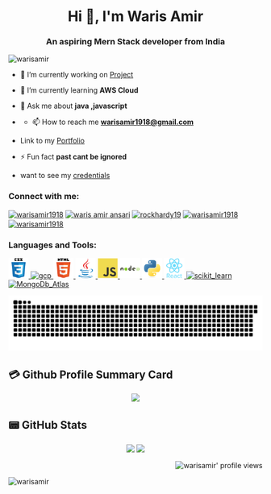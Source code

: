 <h1 align="center">Hi 👋, I'm Waris Amir</h1>
<h3 align="center">An aspiring Mern Stack developer from India</h3>

<p align="left"> <img src="https://komarev.com/ghpvc/?username=warisamir&label=Profile%20views&color=0e75b6&style=flat" alt="warisamir" /> </p>

- 🔭 I’m currently working on [Project](https://github.com/warisamir/Projects2)

- 🌱 I’m currently learning **AWS Cloud**

- 💬 Ask me about **java ,javascript**
- - 📫 How to reach me **warisamir1918@gmail.com**
 
- Link to my [Portfolio](https://portfolio-warisamir.vercel.app/) 
- ⚡ Fun fact **past cant be ignored**
- want to  see my [credentials](https://github.com/warisamir/certification)

<h3 align="left">Connect with me:</h3>
<p align="left">

<a href="https://auth.geeksforgeeks.org/user/warisamir1918" target="blank"><img align="center" src="https://raw.githubusercontent.com/rahuldkjain/github-profile-readme-generator/master/src/images/icons/Social/geeks-for-geeks.svg" alt="warisamir1918" height="30" width="40" /></a>
<a href="https://kaggle.com/waris amir ansari" target="blank"><img align="center" src="https://raw.githubusercontent.com/rahuldkjain/github-profile-readme-generator/master/src/images/icons/Social/kaggle.svg" alt="waris amir ansari" height="30" width="40" /></a>
<a href="https://instagram.com/rockhardy19" target="blank"><img align="center" src="https://raw.githubusercontent.com/rahuldkjain/github-profile-readme-generator/master/src/images/icons/Social/instagram.svg" alt="rockhardy19" height="30" width="40" /></a>
<a href="https://www.hackerrank.com/warisamir1918" target="blank"><img align="center" src="https://raw.githubusercontent.com/rahuldkjain/github-profile-readme-generator/master/src/images/icons/Social/hackerrank.svg" alt="warisamir1918" height="30" width="40" /></a>
<a href="https://www.leetcode.com/warisamir1918" target="blank"><img align="center" src="https://raw.githubusercontent.com/rahuldkjain/github-profile-readme-generator/master/src/images/icons/Social/leet-code.svg" alt="warisamir1918" height="30" width="40" /></a>
</p>

<h3 align="left">Languages and Tools:</h3>
<p align="left"> <a href="https://www.w3schools.com/css/" target="_blank" rel="noreferrer"> <img src="https://raw.githubusercontent.com/devicons/devicon/master/icons/css3/css3-original-wordmark.svg" alt="css3" width="40" height="40"/> </a> <a href="https://cloud.google.com" target="_blank" rel="noreferrer"> <img src="https://www.vectorlogo.zone/logos/google_cloud/google_cloud-icon.svg" alt="gcp" width="40" height="40"/> </a> <a href="https://www.w3.org/html/" target="_blank" rel="noreferrer"> <img src="https://raw.githubusercontent.com/devicons/devicon/master/icons/html5/html5-original-wordmark.svg" alt="html5" width="40" height="40"/> </a> <a href="https://www.java.com" target="_blank" rel="noreferrer"> <img src="https://raw.githubusercontent.com/devicons/devicon/master/icons/java/java-original.svg" alt="java" width="40" height="40"/> </a> <a href="https://developer.mozilla.org/en-US/docs/Web/JavaScript" target="_blank" rel="noreferrer"> <img src="https://raw.githubusercontent.com/devicons/devicon/master/icons/javascript/javascript-original.svg" alt="javascript" width="40" height="40"/> </a> <a href="https://nodejs.org" target="_blank" rel="noreferrer"> <img src="https://raw.githubusercontent.com/devicons/devicon/master/icons/nodejs/nodejs-original-wordmark.svg" alt="nodejs" width="40" height="40"/> </a> <a href="https://www.python.org" target="_blank" rel="noreferrer"> <img src="https://raw.githubusercontent.com/devicons/devicon/master/icons/python/python-original.svg" alt="python" width="40" height="40"/> </a> <a href="https://reactjs.org/" target="_blank" rel="noreferrer"> <img src="https://raw.githubusercontent.com/devicons/devicon/master/icons/react/react-original-wordmark.svg" alt="react" width="40" height="40"/> </a> 
	<a href="https://scikit-learn.org/" target="_blank" rel="noreferrer"> <img src="https://upload.wikimedia.org/wikipedia/commons/0/05/Scikit_learn_logo_small.svg" alt="scikit_learn" width="40" height="40"/> </a>
<a href="https://www.mongodb.com/" target="_blank" rel="noreferrer"> <img src="https://encrypted-tbn0.gstatic.com/images?q=tbn:ANd9GcQPYZ0Kh8Gvt7rhSg0-WaeAzl-sk5O6a-3tiivzh1w8aor9rM-xylK2ZoP6SvIz6CpOOE4&usqp=CAU" alt="MongoDb_Atlas" width="40" height="40"> </a></p>



![Snake animation](https://github.com/warisamir/WarisAmir/blob/main/snakegame.svg)

## 💳 Github Profile Summary Card
<p align="center">
  <img src="https://github-profile-summary-cards.vercel.app/api/cards/profile-details?username=warisamir&theme=github"/>
</p>

## 📟 GitHub Stats
<p align="center">
	<img width="48%" src="https://github-readme-stats.vercel.app/api?username=warisamir&show_icons=true&theme=github" />
	<img width="48%" src="https://github-readme-streak-stats.herokuapp.com/?user=warisamir&theme=github" />
</p>

<p align="right">
  <img src="https://komarev.com/ghpvc/?username=warisamir&label=Profile%20views&color=0e75b6&style=for-the-badge&color=000000" alt="warisamir' profile views" />
</p>
<p><img align="center" src="https://github-readme-streak-stats.herokuapp.com/?user=warisamir&" alt="warisamir" /></p>
